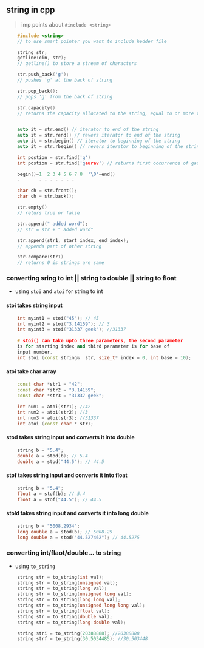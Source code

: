 ## string in cpp
> imp points about `#include <string>`

```cpp
	#include <string>
	// to use smart pointer you want to include hedder file 
```

```cpp
	string str;
	getline(cin, str);
	// getline() to store a stream of characters   

	str.push_back('g'); 
	// pushes 'g' at the back of string

	str.pop_back();     
	// pops 'g' from the back of string

	str.capacity()  
	// returns the capacity allocated to the string, equal to or more than the size 


	auto it = str.end() // iterator to end of the string
	auto it = str.rend() // revers iterator to end of the string
	auto it = str.begin() // iterator to beginning of the string
	auto it = str.rbegin() // revers iterator to beginning of the string

	int postion = str.find('g') 
	int postion = str.find('gaurav') // returns first occurrence of gaurav 

	begin()=1  2 3 4 5 6 7 8  '\0'=end()
	-       - - - - - - -  

	char ch = str.front();
	char ch = str.back();

	str.empty() 
	// returs true or false

	str.append(" added word"); 
	// str = str + " added word"

	str.append(str1, start_index, end_index);   
	// appends part of other string  

	str.compare(str1) 
	// returns 0 is strings are same

```

### converting sring to int || string to double || string to float
* using `stoi` and `atoi` for string to int

#### stoi takes string input
```cpp
    int myint1 = stoi("45"); // 45
    int myint2 = stoi("3.14159"); // 3
    int myint3 = stoi("31337 geek"); //31337
   
	# stoi() can take upto three parameters, the second parameter
	is for starting index and third parameter is for base of
	input number.
	int stoi (const string&  str, size_t* index = 0, int base = 10); 

```

#### atoi take char array 
```cpp
    const char *str1 = "42"; 
    const char *str2 = "3.14159"; 
    const char *str3 = "31337 geek"; 
     
    int num1 = atoi(str1); //42
    int num2 = atoi(str2); //3
    int num3 = atoi(str3); //31337
    int atoi (const char * str); 
```

#### stod takes string input and converts it into double
```cpp
	string b = "5.4"; 
	double a = stod(b); // 5.4
	double a = stod("44.5"); // 44.5
```

#### stof takes string input and converts it into float
```cpp
	string b = "5.4"; 
	float a = stof(b); // 5.4
	float a = stof("44.5"); // 44.5
```

#### stold takes string input and converts it into long double
```cpp 
	string b = "5008.2934"; 
	long double a = stod(b); // 5008.29
	long double a = stod("44.527462"); // 44.5275
```

### converting int/flaot/double... to string
* using `to_string`
```cpp
	string str = to_string(int val);
	string str = to_string(unsigned val);
	string str = to_string(long val);
	string str = to_string(unsigned long val);
	string str = to_string(long long val);
	string str = to_string(unsigned long long val);
	string str = to_string(float val);
	string str = to_string(double val);
	string str = to_string(long double val);

	string stri = to_string(20388888); //20388888
	string strf = to_string(30.5034485); //30.503448
```